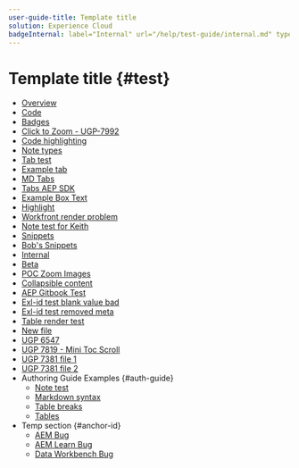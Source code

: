 ```yaml
---
user-guide-title: Template title
solution: Experience Cloud
badgeInternal: label="Internal" url="/help/test-guide/internal.md" type="Informative" tooltip="Go to Internal overview"
---
```


# Template title {#test}

+ [Overview](toc-overview.md)
+ [Code](code.md)
+ [Badges](badge.md)
+ [Click to Zoom - UGP-7992](click-to-zoom.md)
+ [Code highlighting](code-highlighting.md)
+ [Note types](note-types.md)
+ [Tab test](tabs.md)
+ [Example tab](example-tab.md)
+ [MD Tabs](mdtabs.md)
+ [Tabs AEP SDK](tabs-aep-sdk.md)
+ [Example Box Text](example-boxtext.md)
+ [Highlight](highlight.md)
+ [Workfront render problem](workfront-render-problem.md)
+ [Note test for Keith](note-test.md)
+ [Snippets](snippets.md)
+ [Bob's Snippets](snippets-bob.md)
+ [Internal](internal.md)
+ [Beta](beta.md)
+ [POC Zoom Images](poc-zoom-images.md)
+ [Collapsible content](collapsible-content.md)
+ [AEP Gitbook Test](gitbook.md)
+ [Exl-id test blank value bad](exlid-test-blank.md)
+ [Exl-id test removed meta](exlid-test-none.md)
+ [Table render test](table-render-test.md)
+ [New file](newfile.md)
+ [UGP 6547](ugp-6547.md)
+ [UGP 7819 - Mini Toc Scroll](ugp-7819.md)
+ [UGP 7381 file 1](ugp-7381-commerce-admin-b2b-install.md)
+ [UGP 7381 file 2](ugp-7381-commerce-merchant-install.md)
+ Authoring Guide Examples {#auth-guide}
  + [Note test](authoring-guide/note-test.md)
  + [Markdown syntax](authoring-guide/syntax-style-guide.md)
  + [Table breaks](authoring-guide/table-breaks.md)
  + [Tables](authoring-guide/tables.md)
+ Temp section {#anchor-id}
  + [AEM Bug](aembug.md)
  + [AEM Learn Bug](aemlearnbug.md)
  + [Data Workbench Bug](dwbbug.md)

<!--


Articles must be added to this TOC file in order to render.

Use this list format to specify links to articles and section headings that expand and collapse in the left rail of the user guide.

An article link CANNOT be used as a section heading.
-->
